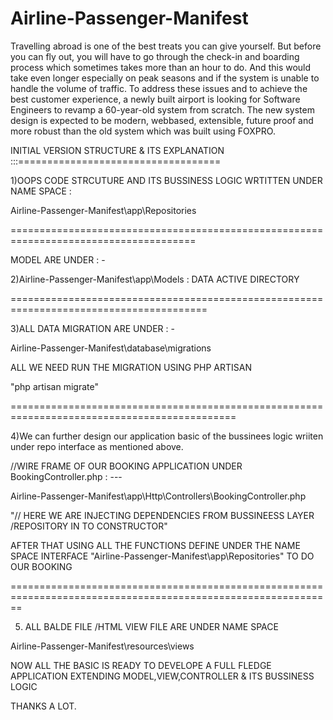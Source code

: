 # Airline-Passenger-Manifest
Travelling abroad is one of the best treats you can give yourself. But before you can fly out, you will have to go
through the check-in and boarding process which sometimes takes more than an hour to do. And this would take even
longer especially on peak seasons and if the system is unable to handle the volume of traffic.
To address these issues and to achieve the best customer experience, a newly built airport is looking for Software
Engineers to revamp a 60-year-old system from scratch. The new system design is expected to be modern, webbased, extensible, future proof and more robust than the old system which was built using FOXPRO.


INITIAL VERSION STRUCTURE & ITS EXPLANATION :::===================================


1)OOPS CODE STRCUTURE AND ITS BUSSINESS LOGIC WRTITTEN UNDER NAME SPACE :

Airline-Passenger-Manifest\app\Repositories

======================================================================================

MODEL ARE UNDER : -

2)Airline-Passenger-Manifest\app\Models : DATA ACTIVE DIRECTORY

========================================================================================

3)ALL DATA MIGRATION ARE UNDER : -

Airline-Passenger-Manifest\database\migrations

ALL WE NEED RUN THE MIGRATION USING PHP ARTISAN

"php artisan migrate"

=============================================================================================

 
4)We can further design our application basic of the bussinees logic wriiten under repo interface as mentioned above.

//WIRE FRAME OF OUR BOOKING APPLICATION UNDER BookingController.php : ---

Airline-Passenger-Manifest\app\Http\Controllers\BookingController.php  

"// HERE WE ARE INJECTING DEPENDENCIES FROM BUSSINEESS LAYER /REPOSITORY  IN TO CONSTRUCTOR"

<!--  public function __construct(AirlineBookingProcess $airline_booking)
    {
    	// HERE WE ARE INJECTING DEPENDENCIES FROM BUSSINEESS LAYER /REPOSITORY
      
        $this->airline_booking=$airline_booking;
    } -->

  AFTER THAT USING ALL THE FUNCTIONS DEFINE UNDER THE NAME SPACE INTERFACE  "Airline-Passenger-Manifest\app\Repositories" TO DO OUR BOOKING

  ==============================================================================================================

  5) ALL BALDE FILE /HTML VIEW FILE ARE UNDER NAME SPACE 

  Airline-Passenger-Manifest\resources\views


NOW ALL THE BASIC IS READY TO DEVELOPE A FULL FLEDGE APPLICATION EXTENDING MODEL,VIEW,CONTROLLER & ITS BUSSINESS LOGIC

THANKS A LOT.